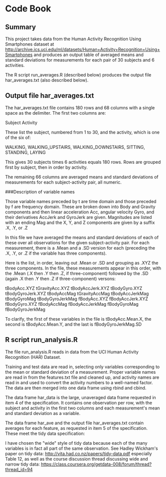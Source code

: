 Code Book
===============

Summary
---------------

This project takes data from the Human Activity Recognition Using Smartphones dataset at http://archive.ics.uci.edu/ml/datasets/Human+Activity+Recognition+Using+Smartphones and produces an output table of averaged means and standard deviations for measurements for each pair of 30 subjects and 6 activities.

The R script run\_averages.R (described below) produces the output file har\_averages.txt (also described below).

Output file har\_averages.txt
---------------

The har_averages.txt file contains 180 rows and 68 columns with a single space as the delimiter. The first two columns are:

Subject
Activity

These list the subject, numbered from 1 to 30, and the activity, which is one of the six of:

WALKING, WALKING\_UPSTAIRS, WALKING\_DOWNSTAIRS, SITTING, STANDING, LAYING

This gives 30 subjects times 6 activities equals 180 rows. Rows are grouped first by subject, then in order by activity.

The remaining 66 columns are averaged means and standard deviations of measurements for each subject-activity pair, all numeric.

###Description of variable names

Those variable names preceded by t are time domain and those preceded by f are frequency domain. These are broken down into Body and Gravity components and then linear acceleration Acc, angular velocity Gyro, and their derivatives AccJerk and GyroJerk are given. Magnitudes are listed with an ending Mag and the X, Y, and Z components are given by a suffix .X, .Y, or .Z

In this file we have averaged the means and standard deviations of each of these over all observations for the given subject-activity pair. For each measurement, there is a .Mean and a .SD version for each (preceding the .X, .Y, or .Z if the variable has three components).

Here is the list, in order, leaving out .Mean or .SD and grouping as .XYZ the three components. In the file, these measurements appear in this order, with the .Mean (.X then .Y then .Z, if three-component) followed by the .SD (again .X then .Y then .Z if three-component) versons:

tBodyAcc.XYZ
tGravityAcc.XYZ
tBodyAccJerk.XYZ
tBodyGyro.XYZ
tBodyGyroJerk.XYZ
tBodyAccMag
tGravityAccMag
tBodyAccJerkMag
tBodyGyroMag
tBodyGyroJerkMag
fBodyAcc.XYZ
fBodyAccJerk.XYZ
fBodyGyro.XYZ
fBodyAccMag
fBodyAccJerkMag
fBodyGyroMag
fBodyGyroJerkMag

To clarify, the first of these variables in the file is tBodyAcc.Mean.X, the second is tBodyAcc.Mean.Y, and the last is fBodyGyroJerkMag.SD


R script run\_analysis.R
---------------

The file run\_analysis.R reads in data from the UCI Human Activity Recognition (HAR) Dataset.

Training and test data are read in, selecting only variables corresponding to the mean or standard deviation of a measurement. Proper variable names are read in from the features.txt file and cleaned up, and activity names are read in and used to convert the activity numbers to a well-named factor. The data are then merged into one data frame using rbind and cbind.

The data frame har\_data is the large, unaveraged data frame requested in item 4 of the specification. It contains one observation per row, with the subject and activity in the first two columns and each measurement's mean and standard deviation as a variable.

The data frame har\_ave and the output file har\_averages.txt contain averages for each feature, as requested in item 5 of the specification. These meet the tidy data specification:

I have chosen the "wide" style of tidy data because each of the many variables is in fact all part of the same observation. See Hadley Wickham's paper on tidy data: http://vita.had.co.nz/papers/tidy-data.pdf especially Table 12, as well as the course discussion thread discussing wide and narrow tidy data: https://class.coursera.org/getdata-008/forum/thread?thread_id=94
